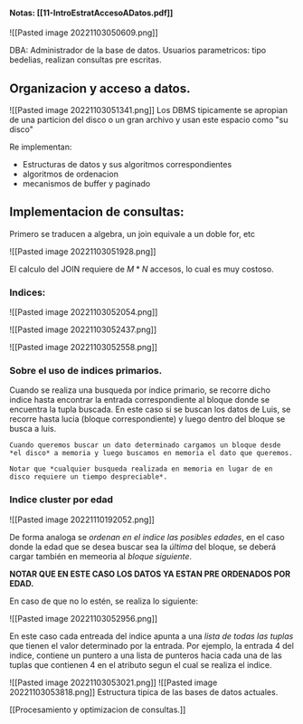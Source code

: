 
#### Notas: [[11-IntroEstratAccesoADatos.pdf]]

![[Pasted image 20221103050609.png]]

DBA: Administrador de la base de datos.
Usuarios parametricos: tipo bedelias, realizan consultas pre escritas.

## Organizacion y acceso a datos.

![[Pasted image 20221103051341.png]]
Los DBMS tipicamente se apropian de una particion del disco o un gran archivo y usan este espacio como "su disco"

Re implementan:
+ Estructuras de datos y sus algoritmos correspondientes
+ algoritmos de ordenacion
+ mecanismos de buffer y paginado

## Implementacion de consultas:

Primero se traducen a algebra, un join equivale a un doble for, etc

![[Pasted image 20221103051928.png]]

El calculo del JOIN requiere de $M*N$ accesos, lo cual es muy costoso.

### Indices:
![[Pasted image 20221103052054.png]]

![[Pasted image 20221103052437.png]]

![[Pasted image 20221103052558.png]]
### Sobre el uso de indices primarios.
Cuando se realiza una busqueda por indice primario, se recorre dicho indice hasta encontrar la entrada correspondiente al bloque donde se encuentra la tupla buscada.
En este caso si se buscan los datos de Luis, se recorre hasta lucia (bloque correspondiente) y luego dentro del bloque se busca a luis.


```ad-important
Cuando queremos buscar un dato determinado cargamos un bloque desde *el disco* a memoria y luego buscamos en memoria el dato que queremos.

Notar que *cualquier busqueda realizada en memoria en lugar de en disco requiere un tiempo despreciable*.

```

### Indice cluster por edad
![[Pasted image 20221110192052.png]]

De forma analoga se *ordenan en el indice las posibles edades*, en el caso donde la edad que se desea buscar sea la *última* del bloque, se deberá cargar también en memeoria al *bloque siguiente*.

**NOTAR QUE EN ESTE CASO LOS DATOS YA ESTAN PRE ORDENADOS POR EDAD.**

En caso de que no lo estén, se realiza lo siguiente:

![[Pasted image 20221103052956.png]]

En este caso cada entreada del indice apunta a una *lista de todas las tuplas* que tienen el valor determinado por la entrada.
Por ejemplo, la entrada 4 del indice, contiene un puntero a una lista de punteros hacia cada una de las tuplas que contienen 4 en el atributo segun el cual se realiza el indice.



![[Pasted image 20221103053021.png]]
![[Pasted image 20221103053818.png]]
Estructura tipica de las bases de datos actuales.

[[Procesamiento y optimizacion de consultas.]]